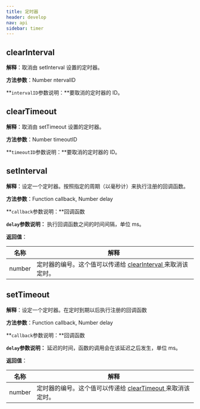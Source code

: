 ```yaml
---
title: 定时器
header: develop
nav: api
sidebar: timer
---
```

##  clearInterval

**解释**：取消由 setInterval 设置的定时器。

**方法参数**：Number ntervalID

**`intervalID`参数说明：**要取消的定时器的 ID。

##  clearTimeout

**解释**：取消由 setTimeout 设置的定时器。

**方法参数**：Number timeoutID

**`timeoutID`参数说明：**要取消的定时器的 ID。

##  setInterval

**解释**：设定一个定时器。按照指定的周期（以毫秒计）来执行注册的回调函数。

**方法参数**：Function callback, Number delay

**`callback`参数说明：**回调函数

**`delay`参数说明：** 执行回调函数之间的时间间隔，单位 ms。 

**返回值**：

|名称|解释|
|--|--|
|number|定时器的编号。这个值可以传递给 <a href="http://smartprogram.baidu.com/docs/develop/api/timer/#clearTimeout/">clearInterval </a>来取消该定时。|

##  setTimeout

**解释**：设定一个定时器。在定时到期以后执行注册的回调函数

**方法参数**：Function callback, Number delay

**`callback`参数说明：**回调函数

**`delay`参数说明：** 延迟的时间，函数的调用会在该延迟之后发生，单位 ms。


**返回值**：

|名称|解释|
|--|--|
|number|定时器的编号。这个值可以传递给 <a href="http://smartprogram.baidu.com/docs/develop/api/timer/#clearTimeout/">clearTimeout  </a>来取消该定时。|
